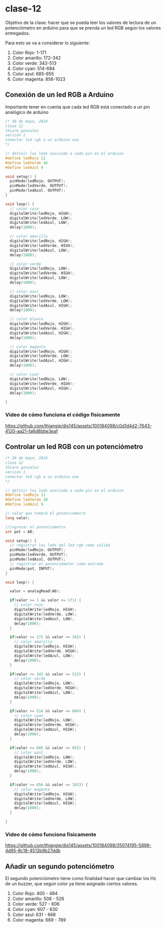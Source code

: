 # clase-12
Objetivo de la clase: hacer que se pueda leer los valores de lectura de un potenciómetro en arduino para que se prenda un led RGB según los valores entregados.

Para esto se va a considerar lo siguiente:
1. Color Rojo: 1-171
2. Color amarillo: 172-342
3. Color verde: 343-513
4. Color cyan: 514-684
5. Color azul: 685-855
6. Color magenta: 856-1023

## Conexión de un led RGB a Arduino
Importante tener en cuenta que cada led RGB está conectado a un pin analógico de arduino
``` C++
/* 30 de mayo, 2024
clase 12
thiare gonzalez
versión 1
conectar led rgb a un arduino uno
*/

// definir los leds asociado a cada pin en el arduino
#define ledRojo 11
#define ledVerde 10
#define ledAzul 9

void setup() {
  pinMode(ledRojo, OUTPUT);
  pinMode(ledVerde, OUTPUT);
  pinMode(ledAzul, OUTPUT);
}

void loop() {
  // color rojo
  digitalWrite(ledRojo, HIGH);
  digitalWrite(ledVerde, LOW);
  digitalWrite(ledAzul, LOW);
  delay(1000);

  // color amarillo 
  digitalWrite(ledRojo, HIGH);
  digitalWrite(ledVerde, HIGH);
  digitalWrite(ledAzul, LOW);
  delay(1000);

  // color verde
  digitalWrite(ledRojo, LOW);
  digitalWrite(ledVerde, HIGH);
  digitalWrite(ledAzul, LOW);
  delay(1000);

  // color azul
  digitalWrite(ledRojo, LOW);
  digitalWrite(ledVerde, LOW);
  digitalWrite(ledAzul, HIGH);
  delay(1000);

  // color blanco
  digitalWrite(ledRojo, HIGH);
  digitalWrite(ledVerde, HIGH);
  digitalWrite(ledAzul, HIGH);
  delay(1000);

  // color magenta
  digitalWrite(ledRojo, HIGH);
  digitalWrite(ledVerde, LOW);
  digitalWrite(ledAzul, HIGH);
  delay(1000);

  // color cyan
  digitalWrite(ledRojo, LOW);
  digitalWrite(ledVerde, HIGH);
  digitalWrite(ledAzul, HIGH);
  delay(1000);

}

```

### Video de cómo funciona el código físicamente


https://github.com/thiangie/dis145/assets/100184098/c0d1d4d2-7643-4120-aa21-fa6d8bbe3eaf



## Controlar un led RGB con un potenciómetro
``` C++
/* 30 de mayo, 2024
clase 12
thiare gonzalez
versión 1
conectar led rgb a un arduino uno
*/

// definir los leds asociado a cada pin en el arduino
#define ledRojo 11
#define ledVerde 10
#define ledAzul 9

// valor que tomará el potenciómetro
long valor;

//ingresar el potenciometro
int pot = A0;

void setup() {
  // registrar los leds del led rgb como salida
  pinMode(ledRojo, OUTPUT);
  pinMode(ledVerde, OUTPUT);
  pinMode(ledAzul, OUTPUT);
  // registrar el potenciómetor como entrada
  pinMode(pot, INPUT);
}

void loop() {

  valor = analogRead(A0);

  if(valor >= 1 && valor <= 171) {
    // color rojo
    digitalWrite(ledRojo, HIGH);
    digitalWrite(ledVerde, LOW);
    digitalWrite(ledAzul, LOW);
    delay(1000);
  }

  if(valor >= 172 && valor <= 342) {
    // color amarillo 
    digitalWrite(ledRojo, HIGH);
    digitalWrite(ledVerde, HIGH);
    digitalWrite(ledAzul, LOW);
    delay(1000);
  }

  if(valor >= 343 && valor <= 513) {
    // color verde
    digitalWrite(ledRojo, LOW);
    digitalWrite(ledVerde, HIGH);
    digitalWrite(ledAzul, LOW);
    delay(1000);
  }

  if(valor >= 514 && valor <= 684) {
    // color cyan
    digitalWrite(ledRojo, LOW);
    digitalWrite(ledVerde, HIGH);
    digitalWrite(ledAzul, HIGH);
    delay(1000);
  }

  if(valor >= 685 && valor <= 855) {
    // color azul
    digitalWrite(ledRojo, LOW);
    digitalWrite(ledVerde, LOW);
    digitalWrite(ledAzul, HIGH);
    delay(1000);
  }

  if(valor >= 856 && valor <= 1023) {
    // color magenta
    digitalWrite(ledRojo, HIGH);
    digitalWrite(ledVerde, LOW);
    digitalWrite(ledAzul, HIGH);
    delay(1000);
  } 

}
```
### Video de cómo funciona físicamente

https://github.com/thiangie/dis145/assets/100184098/35074195-5898-4d95-8c18-4512b9b27ddb

## Añadir un segundo potenciómetro
El segundo potenciómetro tiene como finalidad hacer que cambiar los Hz de un buzzer, que según color ya tiene asignado ciertos valores.

1. Color Rojo: 400 - 484
2. Color amarillo: 508 - 526
3. Color verde: 527 - 606
4. Color cyan: 607 - 630
5. Color azul: 631 - 668
6. Color magenta: 669 - 789

